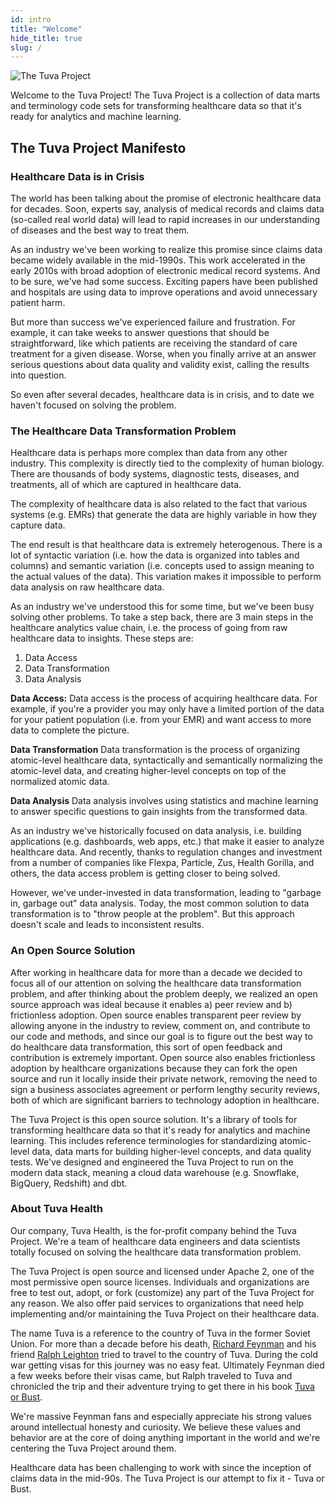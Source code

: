 ```yaml
---
id: intro
title: "Welcome"
hide_title: true
slug: /
---
```


![The Tuva Project](/img/the-tuva-project.jpg)

Welcome to the Tuva Project!  The Tuva Project is a collection of data marts and terminology code sets for transforming healthcare data so that it's ready for analytics and machine learning.

## The Tuva Project Manifesto

### Healthcare Data is in Crisis

The world has been talking about the promise of electronic healthcare data for decades. Soon, experts say, analysis of medical records and claims data (so-called real world data) will lead to rapid increases in our understanding of diseases and the best way to treat them.

As an industry we've been working to realize this promise since claims data became widely available in the mid-1990s. This work accelerated in the early 2010s with broad adoption of electronic medical record systems. And to be sure, we've had some success. Exciting papers have been published and hospitals are using data to improve operations and avoid unnecessary patient harm.

But more than success we've experienced failure and frustration. For example, it can take weeks to answer questions that should be straightforward, like which patients are receiving the standard of care treatment for a given disease. Worse, when you finally arrive at an answer serious questions about data quality and validity exist, calling the results into question.

So even after several decades, healthcare data is in crisis, and to date we haven't focused on solving the problem.

### The Healthcare Data Transformation Problem

Healthcare data is perhaps more complex than data from any other industry. This complexity is directly tied to the complexity of human biology. There are thousands of body systems, diagnostic tests, diseases, and treatments, all of which are captured in healthcare data.

The complexity of healthcare data is also related to the fact that various systems (e.g. EMRs) that generate the data are highly variable in how they capture data.

The end result is that healthcare data is extremely heterogenous. There is a lot of syntactic variation (i.e. how the data is organized into tables and columns) and semantic variation (i.e. concepts used to assign meaning to the actual values of the data). This variation makes it impossible to perform data analysis on raw healthcare data.

As an industry we've understood this for some time, but we've been busy solving other problems. To take a step back, there are 3 main steps in the healthcare analytics value chain, i.e. the process of going from raw healthcare data to insights. These steps are:

1. Data Access
2. Data Transformation
3. Data Analysis

**Data Access:** Data access is the process of acquiring healthcare data. For example, if you're a provider you may only have a limited portion of the data for your patient population (i.e. from your EMR) and want access to more data to complete the picture.

**Data Transformation** Data transformation is the process of organizing atomic-level healthcare data, syntactically and semantically normalizing the atomic-level data, and creating higher-level concepts on top of the normalized atomic data.

**Data Analysis** Data analysis involves using statistics and machine learning to answer specific questions to gain insights from the transformed data.

As an industry we've historically focused on data analysis, i.e. building applications (e.g. dashboards, web apps, etc.) that make it easier to analyze healthcare data. And recently, thanks to regulation changes and investment from a number of companies like Flexpa, Particle, Zus, Health Gorilla, and others, the data access problem is getting closer to being solved.

However, we've under-invested in data transformation, leading to "garbage in, garbage out" data analysis. Today, the most common solution to data transformation is to "throw people at the problem". But this approach doesn't scale and leads to inconsistent results.

### An Open Source Solution

After working in healthcare data for more than a decade we decided to focus all of our attention on solving the healthcare data transformation problem, and after thinking about the problem deeply, we realized an open source approach was ideal because it enables a) peer review and b) frictionless adoption.  Open source enables transparent peer review by allowing anyone in the industry to review, comment on, and contribute to our code and methods, and since our goal is to figure out the best way to do healthcare data transformation, this sort of open feedback and contribution is extremely important.  Open source also enables frictionless adoption by healthcare organizations because they can fork the open source and run it locally inside their private network, removing the need to sign a business associates agreement or perform lengthy security reviews, both of which are significant barriers to technology adoption in healthcare.

The Tuva Project is this open source solution. It's a library of tools for transforming healthcare data so that it's ready for analytics and machine learning. This includes reference terminologies for standardizing atomic-level data, data marts for building higher-level concepts, and data quality tests. We've designed and engineered the Tuva Project to run on the modern data stack, meaning a cloud data warehouse (e.g. Snowflake, BigQuery, Redshift) and dbt.

### About Tuva Health

Our company, Tuva Health, is the for-profit company behind the Tuva Project. We're a team of healthcare data engineers and data scientists totally focused on solving the healthcare data transformation problem.

The Tuva Project is open source and licensed under Apache 2, one of the most permissive open source licenses. Individuals and organizations are free to test out, adopt, or fork (customize) any part of the Tuva Project for any reason. We also offer paid services to organizations that need help implementing and/or maintaining the Tuva Project on their healthcare data.

The name Tuva is a reference to the country of Tuva in the former Soviet Union. For more than a decade before his death, [Richard Feynman](https://en.wikipedia.org/wiki/Richard_Feynman) and his friend [Ralph Leighton](https://en.wikipedia.org/wiki/Ralph_Leighton) tried to travel to the country of Tuva. During the cold war getting visas for this journey was no easy feat. Ultimately Feynman died a few weeks before their visas came, but Ralph traveled to Tuva and chronicled the trip and their adventure trying to get there in his book [Tuva or Bust](https://www.amazon.com/Tuva-Bust-Richard-Feynmans-Journey/dp/0393320693).

We're massive Feynman fans and especially appreciate his strong values around intellectual honesty and curiosity. We believe these values and behavior are at the core of doing anything important in the world and we're centering the Tuva Project around them.

Healthcare data has been challenging to work with since the inception of claims data in the mid-90s. The Tuva Project is our attempt to fix it - Tuva or Bust.